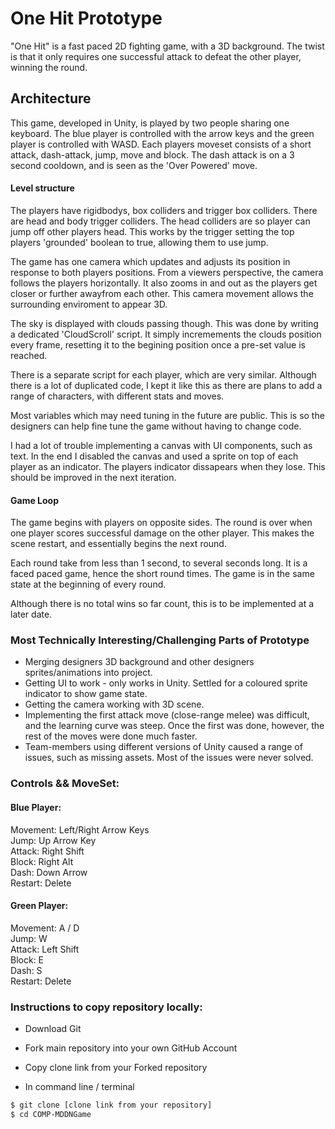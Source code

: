 # One Hit Prototype    
"One Hit" is a fast paced 2D fighting game, with a 3D background. The twist is that it only requires one successful attack to defeat the other player, winning the round. 

## Architecture  
This game, developed in Unity, is played by two people sharing one keyboard. The blue player is controlled with the arrow keys and the green player is controlled with WASD. Each players moveset consists of a short attack, dash-attack, jump, move and block.  The dash attack is on a 3 second cooldown, and is seen as the 'Over Powered' move.  

#### Level structure  
The players have rigidbodys, box colliders and trigger box colliders. There are head and body trigger colliders. The head colliders are so player can jump off other players head. This works by the trigger setting the top players 'grounded' boolean to true, allowing them to use jump.  

The game has one camera which updates and adjusts its position in response to both players positions. From a viewers perspective, the camera follows the players horizontally. It also zooms in and out as the players get closer or further awayfrom each other. This camera movement allows the surrounding enviroment to appear 3D.   

The sky is displayed with clouds passing though. This was done by writing a dedicated 'CloudScroll' script. It simply incremements the clouds position every frame, resetting it to the begining position once a pre-set value is reached.  

There is a separate script for each player, which are very similar. Although there is a lot of duplicated code, I kept it like this as there are plans to add a range of characters, with different stats and moves.   

Most variables which may need tuning in the future are public. This is so the designers can help fine tune the game without having to change code.

I had a lot of trouble implementing a canvas with UI components, such as text. In the end I disabled the canvas and used a sprite on top of each player as an indicator. The players indicator dissapears when they lose. This should be improved in the next iteration.   

#### Game Loop
The game begins with players on opposite sides. The round is over when one player scores successful damage on the other player. This makes the scene restart, and essentially begins the next round.   

Each round take from less than 1 second, to several seconds long. It is a faced paced game, hence the short round times. The game is in the same state at the beginning of every round.   

Although there is no total wins so far count, this is to be implemented at a later date.  

### Most Technically Interesting/Challenging Parts of Prototype  
- Merging designers 3D background and other designers sprites/animations into project.
- Getting UI to work - only works in Unity. Settled for a coloured sprite indicator to show game state.
- Getting the camera working with 3D scene.
- Implementing the first attack move (close-range melee) was difficult, and the learning curve was steep. Once the first was done, however, the rest of the moves were done much faster.
- Team-members using different versions of Unity caused a range of issues, such as missing assets. Most of the issues were never solved.

### Controls && MoveSet:  
#### Blue Player:  
Movement: Left/Right Arrow Keys  
Jump: Up Arrow Key  
Attack: Right Shift  
Block: Right Alt  
Dash: Down Arrow  
Restart: Delete  

#### Green Player:  
Movement: A / D  
Jump: W  
Attack: Left Shift  
Block: E  
Dash: S  
Restart: Delete  

### Instructions to copy repository locally:  
* Download Git  
* Fork main repository into your own GitHub Account  
* Copy clone link from your Forked repository  

* In command line / terminal

```bash
$ git clone [clone link from your repository]
$ cd COMP-MDDNGame
```

